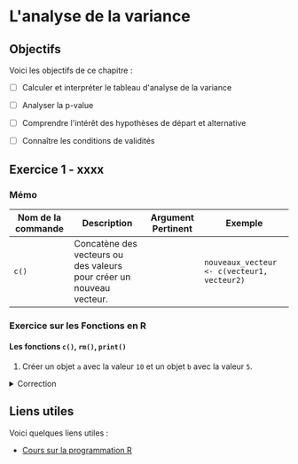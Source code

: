 # L'analyse de la variance

## Objectifs
Voici les objectifs de ce chapitre :
- [ ] Calculer et interpréter le tableau d'analyse de la variance
- [ ] Analyser la p-value
- [ ] Comprendre l'intérêt des hypothèses de départ et alternative
- [ ] Connaître les conditions de validités


## Exercice 1 - xxxx

### Mémo
| Nom de la commande | Description | Argument Pertinent | Exemple |
|------------------|-------------|--------------------|---------|
| `c()` | Concatène des vecteurs ou des valeurs pour créer un nouveau vecteur. |  | `nouveaux_vecteur <- c(vecteur1, vecteur2)` |

### Exercice sur les Fonctions en R

#### Les fonctions `c()`,  `rm()`, `print()`

1. Créer un objet `a` avec la valeur `10` et un objet `b` avec la valeur `5`. 
<details>
<summary>Correction</summary>

```r
a <- 10
b <- 5
```
</details>


## Liens utiles

Voici quelques liens utiles :

- [Cours sur la programmation R](https://asardell.github.io/programmation-r/)
